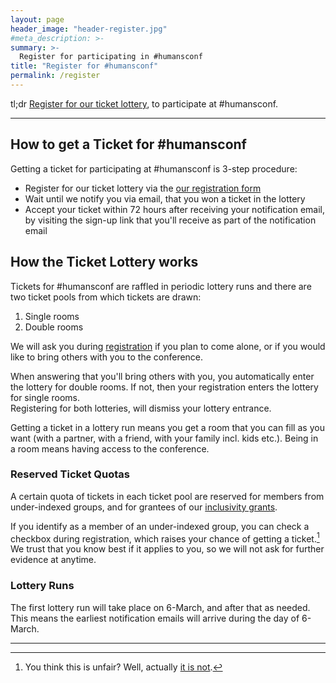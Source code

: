 ```yaml
---
layout: page
header_image: "header-register.jpg"
#meta_description: >-
summary: >-
  Register for participating in #humansconf
title: "Register for #humansconf"
permalink: /register
---
```


tl;dr [Register for our ticket lottery][registerform], to participate at #humansconf.

----

## How to get a Ticket for #humansconf

Getting a ticket for participating at #humansconf is 3-step procedure:
- Register for our ticket lottery via the [our registration form](registerform)
- Wait until we notify you via email, that you won a ticket in the lottery
- Accept your ticket within 72 hours after receiving your notification email, by visiting the sign-up link that you'll receive as part of the notification email

## How the Ticket Lottery works

Tickets for #humansconf are raffled in periodic lottery runs and there are two ticket pools from which tickets are drawn:

1. Single rooms
2. Double rooms

We will ask you during [registration][registerform] if you plan to come alone, or if you would like to bring others with you to the conference.

When answering that you'll bring others with you, you automatically enter the lottery for double rooms. If not, then your registration enters the lottery for single rooms.  
Registering for both lotteries, will dismiss your lottery entrance.

Getting a ticket in a lottery run means you get a room that you can fill as you want (with a partner, with a friend, with your family incl. kids etc.). Being in a room means having access to the conference.

### Reserved Ticket Quotas

A certain quota of tickets in each ticket pool are reserved for members from under-indexed groups, and for grantees of our [inclusivity grants](/inclusivity-grants).

If you identify as a member of an under-indexed group, you can check a checkbox during registration, which raises your chance of getting a ticket.[^1] We trust that you know best if it applies to you, so we will not ask for further evidence at anytime.

### Lottery Runs

The first lottery run will take place on 6-March, and after that as needed. This means the earliest notification emails will arrive during the day of 6-March.

----

[registerform]: https://forms.gle/hfmFcUgn5v2bk5cw8
[^1]: You think this is unfair? Well, actually [it is not](https://geekfeminism.wikia.org/wiki/Reverse_sexism).
